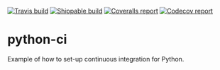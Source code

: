[![Travis build](https://travis-ci.org/scottclowe/python-continuous-integration.svg?branch=master)](https://travis-ci.org/scottclowe/python-continuous-integration)
[![Shippable build](https://img.shields.io/shippable/5674d4821895ca447466a204/master.svg?label=shippable)](https://app.shippable.com/projects/5674d4821895ca447466a204)
[![Coveralls report](https://coveralls.io/repos/scottclowe/python-continuous-integration/badge.svg?branch=master&service=github)](https://coveralls.io/github/scottclowe/python-continuous-integration?branch=master)
[![Codecov report](https://codecov.io/github/scottclowe/python-continuous-integration/coverage.svg?branch=master)](https://codecov.io/github/scottclowe/python-continuous-integration?branch=master)

# python-ci

Example of how to set-up continuous integration for Python.
